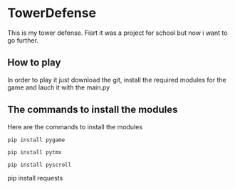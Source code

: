 # TowerDefense

This is my tower defense. Fisrt it was a project for school but now i want to go further.

## How to play

In order to play it just download the git, install the required modules for the game and lauch it with the main.py

## The commands to install the modules

Here are the commands to install the modules
```
pip install pygame
```
```
pip install pytmx
```
```
pip install pyscroll
``````
pip install requests
```
